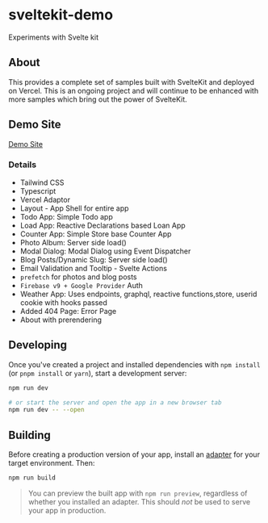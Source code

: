 # sveltekit-demo

Experiments with Svelte kit

## About

This provides a complete set of samples built with SvelteKit and deployed on Vercel. This is an ongoing project and will continue to be enhanced with more samples which bring out the power of SvelteKit.

## Demo Site

[Demo Site](https://sveltekit-demo-psi.vercel.app/)

### Details

- Tailwind CSS
- Typescript
- Vercel Adaptor
- Layout - App Shell for entire app
- Todo App: Simple Todo app
- Load App: Reactive Declarations based Loan App
- Counter App: Simple Store base Counter App
- Photo Album: Server side load() 
- Modal Dialog: Modal Dialog using Event Dispatcher
- Blog Posts/Dynamic Slug: Server side load()
- Email Validation and Tooltip - Svelte Actions
- `prefetch` for photos and blog posts
- `Firebase v9 + Google Provider` Auth
- Weather App: Uses endpoints, graphql, reactive functions,store, userid cookie with hooks passed
- Added 404 Page: Error Page
- About with prerendering

## Developing

Once you've created a project and installed dependencies with `npm install` (or `pnpm install` or `yarn`), start a development server:

```bash
npm run dev

# or start the server and open the app in a new browser tab
npm run dev -- --open
```

## Building

Before creating a production version of your app, install an [adapter](https://kit.svelte.dev/docs#adapters) for your target environment. Then:

```bash
npm run build
```

> You can preview the built app with `npm run preview`, regardless of whether you installed an adapter. This should _not_ be used to serve your app in production.